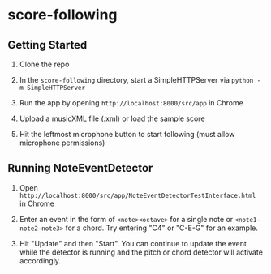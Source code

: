 # score-following

## Getting Started

1) Clone the repo

2) In the `score-following` directory, start a SimpleHTTPServer via `python -m SimpleHTTPServer`

3) Run the app by opening `http://localhost:8000/src/app` in Chrome

4) Upload a musicXML file (.xml) or load the sample score

5) Hit the leftmost microphone button to start following (must allow microphone permissions)

## Running NoteEventDetector

1) Open `http://localhost:8000/src/app/NoteEventDetectorTestInterface.html` in Chrome

2) Enter an event in the form of `<note><octave>` for a single note or `<note1-note2-note3>` for a chord. Try entering "C4" or "C-E-G" for an example.

3) Hit "Update" and then "Start". You can continue to update the event while the detector is running and the pitch or chord detector will activate accordingly.
 
